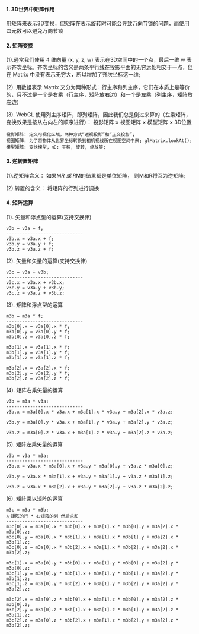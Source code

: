 #### 1. 3D世界中矩阵作用
用矩阵来表示3D变换，但矩阵在表示旋转时可能会导致万向节锁的问题，而使用四元数可以避免万向节锁

#### 2. 矩阵变换
(1).通常我们使用 4 维向量 (x, y, z, w) 表示在3D空间中的一个点，最后一维 w 表示齐次坐标。齐次坐标的含义是两条平行线在投影平面的无穷远处相交于一点，但在 Matrix 中没有表示无穷大，所以增加了齐次坐标这一维;

(2). 用数组表示 Matrix 又分为两种形式：行主序和列主序，它们在本质上是等价的，只不过是一个是右乘（行主序，矩阵放右边）和一个是左乘（列主序，矩阵放左边）

(3). WebGL 使用列主序矩阵，即列矩阵，因此我们总是倒过来算的（左乘矩阵，变换效果是按从右向左的顺序进行）： 投影矩阵 × 视图矩阵 × 模型矩阵 × 3D位置

    投影矩阵: 定义可视化区域，两种方式“透视投影”和“正交投影”;
    视图矩阵: 为了将物体从世界坐标转换到相机视线所在视图空间中来; glMatrix.lookAt();
    模型矩阵: 变换模型, 如: 平移, 旋转, 缩放等;

#### 3. 逆转置矩阵
(1).逆矩阵含义：
    如果M*R 或 R*M的结果都是单位矩阵， 则M和R将互为逆矩阵;

(2).转置的含义：
    将矩阵的行列进行调换


#### 4. 矩阵运算
(1). 矢量和浮点型的运算(支持交换律)

    v3b = v3a + f;
    -----------------------------
    v3b.x = v3a.x + f;
    v3b.y = v3a.y + f;
    v3b.z = v3a.z + f;

(2). 矢量和矢量的运算(支持交换律)

    v3c = v3a + v3b;
    -----------------------------
    v3c.x = v3a.x + v3b.x;
    v3c.y = v3a.y + v3b.y;
    v3c.z = v3a.z + v3b.z;

(3). 矩阵和浮点型的运算

    m3b = m3a * f;
    -----------------------------
    m3b[0].x = v3a[0].x * f;
    m3b[0].y = v3a[0].y * f;
    m3b[0].z = v3a[0].z * f;

    m3b[1].x = v3a[1].x * f;
    m3b[1].y = v3a[1].y * f;
    m3b[1].z = v3a[1].z * f;

    m3b[2].x = v3a[2].x * f;
    m3b[2].y = v3a[2].y * f;
    m3b[2].z = v3a[2].z * f;

(4). 矩阵右乘矢量的运算

    v3b = m3a * v3a;
    -----------------------------
    v3b.x = m3a[0].x * v3a.x + m3a[1].x * v3a.y + m3a[2].x * v3a.z;

    v3b.y = m3a[0].y * v3a.x + m3a[1].y * v3a.y + m3a[2].y * v3a.z;

    v3b.z = m3a[0].z * v3a.x + m3a[1].z * v3a.y + m3a[2].z * v3a.z;

(5). 矩阵左乘矢量的运算

    v3b = v3a * m3a;
    -----------------------------
    v3b.x = v3a.x * m3a[0].x + v3a.y * m3a[0].y + v3a.z * m3a[0].z;

    v3b.y = v3a.x * m3a[1].x + v3a.y * m3a[1].y + v3a.z * m3a[1].z;

    v3b.z = v3a.x * m3a[2].x + v3a.y * m3a[2].y + v3a.z * m3a[2].z;

(6). 矩阵乘以矩阵的运算

    m3c = m3a * m3b;
    左矩阵的行 * 右矩阵的列 然后求和
    -----------------------------
    m3c[0].x = m3a[0].x * m3b[0].x + m3a[1].x * m3b[0].y + m3a[2].x * m3b[0].z;
    m3c[0].y = m3a[0].x * m3b[1].x + m3a[1].x * m3b[1].y + m3a[2].x * m3b[1].z;
    m3c[0].z = m3a[0].x * m3b[2].x + m3a[1].x * m3b[2].y + m3a[2].x * m3b[2].z;

    m3c[1].x = m3a[0].y * m3b[0].x + m3a[1].y * m3b[0].y + m3a[2].y * m3b[0].z;
    m3c[1].y = m3a[0].y * m3b[1].x + m3a[1].y * m3b[1].y + m3a[2].y * m3b[1].z;
    m3c[1].z = m3a[0].y * m3b[2].x + m3a[1].y * m3b[2].y + m3a[2].y * m3b[2].z;

    m3c[2].x = m3a[0].z * m3b[0].x + m3a[1].z * m3b[0].y + m3a[2].z * m3b[0].z;
    m3c[2].y = m3a[0].z * m3b[1].x + m3a[1].z * m3b[1].y + m3a[2].z * m3b[1].z;
    m3c[2].z = m3a[0].z * m3b[2].x + m3a[1].z * m3b[2].y + m3a[2].z * m3b[2].z;







